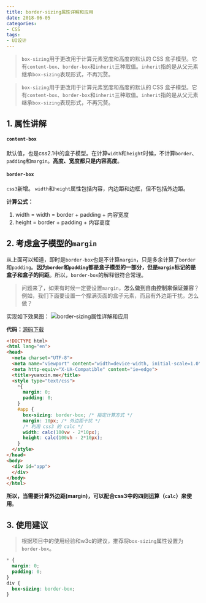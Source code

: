 ```yaml
---
title: border-sizing属性详解和应用
date: 2018-06-05
categories:
- CSS
tags:
- UI设计
---
```


> `box-sizing`用于更改用于计算元素宽度和高度的默认的 CSS 盒子模型。它有`content-box`、`border-box`和`inherit`三种取值。`inherit`指的是从父元素继承`box-sizing`表现形式，不再冗赘。

<!-- more -->

> `box-sizing`用于更改用于计算元素宽度和高度的默认的 CSS 盒子模型。它有`content-box`、`border-box`和`inherit`三种取值。`inherit`指的是从父元素继承`box-sizing`表现形式，不再冗赘。

## 1. 属性讲解 

#### `content-box`
默认值，也是css2.1中的盒子模型。在计算`width`和`height`时候，不计算`border`、`padding`和`margin`。**高度、宽度都只是内容高度**。

#### `border-box`
`css3`新增。 `width`和`height`属性包括内容，内边距和边框，但不包括外边距。

**计算公式：**
1. width = width = border + padding + 内容宽度
2. height = border + padding + 内容高度

## 2. 考虑盒子模型的`margin`
从上面可以知道，即时是`border-box`也是不计算`margin`，只是多余计算了`border`和`padding`。**因为`border`和`padding`都是盒子模型的一部分，但是`margin`标记的是盒子和盒子的间距**。所以，`border-box`的解释很符合常理。

> 问题来了，如果有时候一定要设置`margin`，**怎么做到自由控制来保证兼容**？例如，我们下面要设置一个撑满页面的盒子元素，而且有外边距干扰，怎么做？

实现如下效果图：
![border-sizing属性详解和应用](/images/CSS/border-sizing属性详解和应用/1.png)


**代码：**[源码下载](https://github.com/dongyuanxin/markdown-static/blob/master/CSS/border-sizing%E5%B1%9E%E6%80%A7%E8%AF%A6%E8%A7%A3%E5%92%8C%E5%BA%94%E7%94%A8/index.html)

```html
<!DOCTYPE html>
<html lang="en">
<head>
  <meta charset="UTF-8">
  <meta name="viewport" content="width=device-width, initial-scale=1.0">
  <meta http-equiv="X-UA-Compatible" content="ie=edge">
  <title>yuanxin.me</title>
  <style type="text/css">
    *{
      margin: 0;
      padding: 0;
    }
    #app {
      box-sizing: border-box; /* 指定计算方式 */
      margin: 10px; /* 外边距干扰 */
      /* 利用 css3 的 calc */
      width: calc(100vw - 2*10px);
      height: calc(100vh - 2*10px);
    }
  </style>
</head>
<body>
  <div id="app">
  </div>
</body>
</html>
```

**所以，当需要计算外边距(margin)，可以配合css3中的四则运算（`calc`）来使用**。

## 3. 使用建议
> 根据项目中的使用经验和w3c的建议，推荐将`box-sizing`属性设置为`border-box`。

```css
* {
  margin: 0;
  padding: 0;
}
div {
  box-sizing: border-box;
}
```
